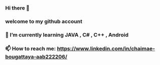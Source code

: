 ###  Hi there 👋
###  welcome to my github account
###  🌱 I’m currently learning JAVA , C# , C++ , Android
###  📫 How to reach me: https://www.linkedin.com/in/chaimae-bougattaya-aab222206/
<!--
**ChaimaeBougattaya/ChaimaeBougattaya** is a ✨ _special_ ✨ repository because its `README.md` (this file) appears on your GitHub profile.

Here are some ideas to get you started:

- 🔭 I’m currently working on ...
- 🌱 I’m currently learning ...
- 👯 I’m looking to collaborate on ...
- 🤔 I’m looking for help with ...
- 💬 Ask me about ...
- 📫 How to reach me: ...
- 😄 Pronouns: ...
- ⚡ Fun fact: ...
-->
